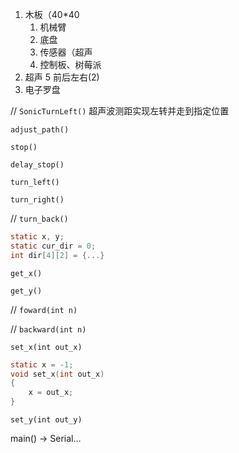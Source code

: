 1. 木板（40*40
   1. 机械臂
   2. 底盘
   3. 传感器（超声
   4. 控制板、树莓派
2. 超声 5 前后左右(2)
3. 电子罗盘



//  `SonicTurnLeft()` 超声波测距实现左转并走到指定位置

`adjust_path()`

`stop()`

`delay_stop()`

`turn_left()`

`turn_right()`

// `turn_back()`

```c
static x, y;
static cur_dir = 0;
int dir[4][2] = {...}
```

`get_x()`

`get_y()`

// `foward(int n)` 

// `backward(int n)`

`set_x(int out_x)`

```c
static x = -1;
void set_x(int out_x)
{
    x = out_x;
}
```



`set_y(int out_y)`



main() -> Serial…